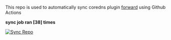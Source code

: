 This repo is used to automatically sync coredns plugin [forward](https://github.com/QZLin/forward) using Github Actions

**sync job ran [38] times**

[![Sync Repo](https://github.com/QZLin/coredns-extract/actions/workflows/sync.yaml/badge.svg)](https://github.com/QZLin/coredns-extract/actions/workflows/sync.yaml)

